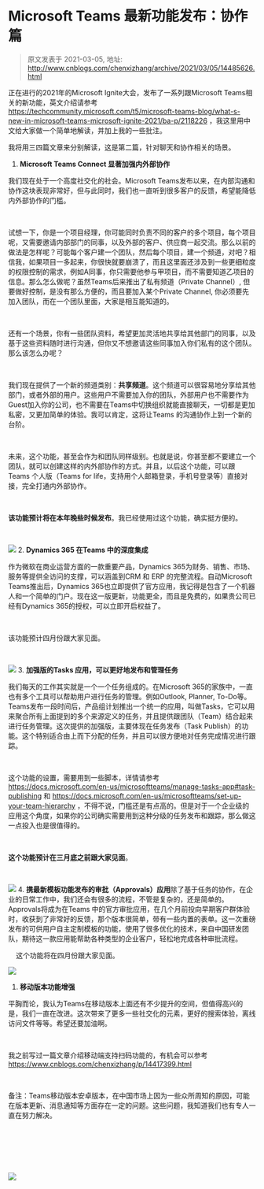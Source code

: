 # Microsoft Teams 最新功能发布：协作篇 
> 原文发表于 2021-03-05, 地址: http://www.cnblogs.com/chenxizhang/archive/2021/03/05/14485626.html 


正在进行的2021年的Microsoft Ignite大会，发布了一系列跟Microsoft Teams相关的新功能，英文介绍请参考 https://techcommunity.microsoft.com/t5/microsoft-teams-blog/what-s-new-in-microsoft-teams-microsoft-ignite-2021/ba-p/2118226 ，我这里用中文给大家做一个简单地解读，并加上我的一些批注。


我将用三四篇文章来分别解读，这是第二篇，针对聊天和协作相关的场景。


1. **Microsoft Teams Connect 显著加强内外部协作**
 

我们现在处于一个高度社交化的社会。Microsoft Teams发布以来，在内部沟通和协作这块表现非常好，但与此同时，我们也一直听到很多客户的反馈，希望能降低内外部协作的门槛。



 

试想一下，你是一个项目经理，你可能同时负责不同的客户的多个项目，每个项目呢，又需要邀请内部部门的同事，以及外部的客户、供应商一起交流。那么以前的做法是怎样呢？可能每个客户建一个团队，然后每个项目，建一个频道，对吧？相信我，如果项目一多起来，你很快就要崩溃了，而且这里面还涉及到一些更细粒度的权限控制的需求，例如A同事，你只需要他参与甲项目，而不需要知道乙项目的信息。那么怎么做呢？虽然Teams后来推出了私有频道（Private Channel）, 但要做好控制，是没有那么方便的，而且要加入某个Private Channel, 你必须要先加入团队，而在一个团队里面，大家是相互能知道的。



 

还有一个场景，你有一些团队资料，希望更加灵活地共享给其他部门的同事，以及基于这些资料随时进行沟通，但你又不想邀请这些同事加入你们私有的这个团队。那么该怎么办呢？



 

我们现在提供了一个新的频道类别：**共享频道**。这个频道可以很容易地分享给其他部门，或者外部的用户。这些用户不需要加入你的团队，外部用户也不需要作为Guest加入你的公司，也不需要在Teams中切换组织就能直接聊天，一切都是更加私密，又更加简单的体验。我可以肯定，这将让Teams 的沟通协作上到一个新的台阶。



 

未来，这个功能，甚至会作为和团队同样级别。也就是说，你甚至都不要建立一个团队，就可以创建这样的内外部协作的方式。并且，以后这个功能，可以跟Teams 个人版（Teams for life，支持用个人邮箱登录，手机号登录等）直接对接，完全打通内外部协作。



 

**该功能预计将在本年晚些时候发布**。我已经使用过这个功能，确实挺方便的。



 

![](https://img2020.cnblogs.com/blog/9072/202103/9072-20210305132243195-1810867140.png)
2. **Dynamics 365 在Teams 中的深度集成**
 

作为微软在商业运营方面的一款重要产品，Dynamics 365为财务、销售、市场、服务等提供全访问的支撑，可以涵盖到CRM 和 ERP 的完整流程。自动Microsoft Teams推出后，Dynamics 365也立即提供了官方应用，我记得是包含了一个机器人和一个简单的门户。现在这一版更新，功能更全，而且是免费的，如果贵公司已经有Dynamics 365的授权，可以立即开启权益了。



 

该功能预计四月份跟大家见面。



 

![](https://img2020.cnblogs.com/blog/9072/202103/9072-20210305132247047-558110571.png)
3. **加强版的Tasks 应用，可以更好地发布和管理任务**
 

我们每天的工作其实就是一个一个任务组成的。在Microsoft 365的家族中，一直也有多个工具可以帮助用户进行任务的管理。例如Outlook, Planner, To-Do等。Teams发布一段时间后，产品组计划推出一个统一的应用，叫做Tasks，它可以用来聚合所有上面提到的多个来源定义的任务，并且提供跟团队（Team）结合起来进行任务管理。这次提供的加强版，主要体现在任务发布（Task Publish）的功能。这个特别适合由上而下分配的任务，并且可以很方便地对任务完成情况进行跟踪。



 

这个功能的设置，需要用到一些脚本，详情请参考 <https://docs.microsoft.com/en-us/microsoftteams/manage-tasks-app#task-publishing> 和 <https://docs.microsoft.com/en-us/microsoftteams/set-up-your-team-hierarchy> ，不得不说，门槛还是有点高的。但是对于一个企业级的应用这个角度，如果你的公司确实需要用到这种分级的任务发布和跟踪，那么做这一点投入也是很值得的。



 

**这个功能预计在三月底之前跟大家见面**。



 

![](https://img2020.cnblogs.com/blog/9072/202103/9072-20210305132252746-949688335.png)
4. **携最新模板功能发布的审批（Approvals）应用**除了基于任务的协作，在企业的日常工作中，我们还会有很多的流程，不管是复杂的，还是简单的。Approvals将成为在Teams 中的官方审批应用，在几个月前投向早期客户群体验时，收获到了非常好的反馈，那个版本很简单，带有一些内置的表单。这一次重磅发布的可供用户自主定制模板的功能，使用了很多优化的技术，来自中国研发团队，期待这一款应用能帮助各种类型的企业客户，轻松地完成各种审批流程。

    这个功能将在四月份跟大家见面。


![](https://img2020.cnblogs.com/blog/9072/202103/9072-20210305132256041-1029361013.gif)


1. **移动版本功能增强**
 

平胸而论，我认为Teams在移动版本上面还有不少提升的空间，但值得高兴的是，我们一直在改进。这次带来了更多一些社交化的元素，更好的搜索体验，离线访问文件等等。希望还要加油啊。



 

我之前写过一篇文章介绍移动端支持扫码功能的，有机会可以参考 <https://www.cnblogs.com/chenxizhang/p/14417399.html>



 

备注：Teams移动版本安卓版本，在中国市场上因为一些众所周知的原因，可能在版本更新、消息通知等方面存在一定的问题。这些问题，我知道我们也有专人一直在努力解决。



 


 


 

![](https://img2020.cnblogs.com/blog/9072/202103/9072-20210305132300943-802069570.png)
